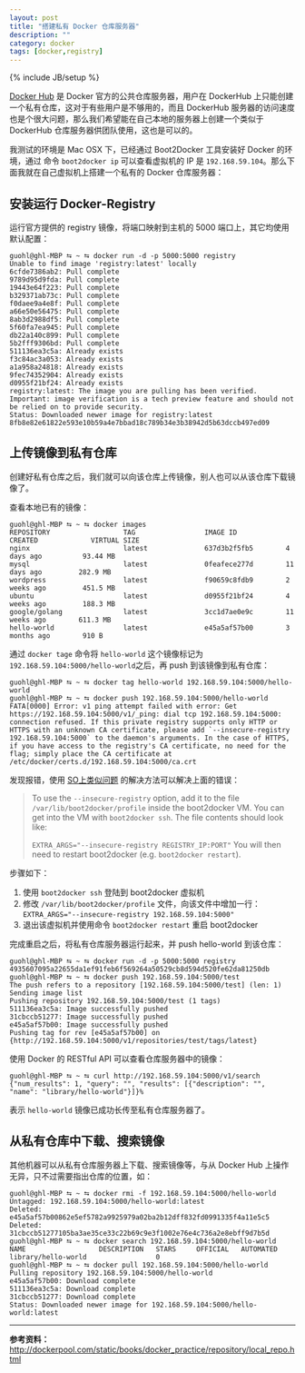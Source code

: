 ```yaml
---
layout: post
title: "搭建私有 Docker 仓库服务器"
description: ""
category: docker
tags: [docker,registry]
---
```

{% include JB/setup %}

[Docker Hub](https://hub.docker.com) 是 Docker 官方的公共仓库服务器，用户在 DockerHub 上只能创建一个私有仓库，这对于有些用户是不够用的，而且 DockerHub 服务器的访问速度也是个很大问题，那么我们希望能在自己本地的服务器上创建一个类似于 DockerHub 仓库服务器供团队使用，这也是可以的。

我测试的环境是 Mac OSX 下，已经通过 Boot2Docker 工具安装好 Docker 的环境，通过 命令 `boot2docker ip` 可以查看虚拟机的 IP 是 `192.168.59.104`。那么下面我就在自己虚拟机上搭建一个私有的 Docker 仓库服务器：

## 安装运行 Docker-Registry

运行官方提供的 registry 镜像，将端口映射到主机的 5000 端口上，其它均使用默认配置：

```
guohl@ghl-MBP ⮀ ~ ⮀ docker run -d -p 5000:5000 registry
Unable to find image 'registry:latest' locally
6cfde7386ab2: Pull complete
9789d95d9fda: Pull complete
19443e64f223: Pull complete
b329371ab73c: Pull complete
f0daee9a4e8f: Pull complete
a66e50e56475: Pull complete
8ab3d2988df5: Pull complete
5f60fa7ea945: Pull complete
db22a140c899: Pull complete
5b2fff9306bd: Pull complete
511136ea3c5a: Already exists
f3c84ac3a053: Already exists
a1a958a24818: Already exists
9fec74352904: Already exists
d0955f21bf24: Already exists
registry:latest: The image you are pulling has been verified. Important: image verification is a tech preview feature and should not be relied on to provide security.
Status: Downloaded newer image for registry:latest
8fb8e82e61822e593e10b59a4e7bbad18c789b34e3b38942d5b63dccb497ed09
```

## 上传镜像到私有仓库

创建好私有仓库之后，我们就可以向该仓库上传镜像，别人也可以从该仓库下载镜像了。

查看本地已有的镜像：

```
guohl@ghl-MBP ⮀ ~ ⮀ docker images
REPOSITORY                  TAG                 IMAGE ID            CREATED             VIRTUAL SIZE
nginx                       latest              637d3b2f5fb5        4 days ago          93.44 MB
mysql                       latest              0feafece277d        11 days ago         282.9 MB
wordpress                   latest              f90659c8fdb9        2 weeks ago         451.5 MB
ubuntu                      latest              d0955f21bf24        4 weeks ago         188.3 MB
google/golang               latest              3cc1d7ae0e9c        11 weeks ago        611.3 MB
hello-world                 latest              e45a5af57b00        3 months ago        910 B
```

通过 `docker tage` 命令将 `hello-world` 这个镜像标记为 `192.168.59.104:5000/hello-world`之后，再 push 到该镜像到私有仓库：

```
guohl@ghl-MBP ⮀ ~ ⮀ docker tag hello-world 192.168.59.104:5000/hello-world
guohl@ghl-MBP ⮀ ~ ⮀ docker push 192.168.59.104:5000/hello-world
FATA[0000] Error: v1 ping attempt failed with error: Get https://192.168.59.104:5000/v1/_ping: dial tcp 192.168.59.104:5000: connection refused. If this private registry supports only HTTP or HTTPS with an unknown CA certificate, please add `--insecure-registry 192.168.59.104:5000` to the daemon's arguments. In the case of HTTPS, if you have access to the registry's CA certificate, no need for the flag; simply place the CA certificate at /etc/docker/certs.d/192.168.59.104:5000/ca.crt
```

发现报错，使用 [SO上类似问题](http://stackoverflow.com/questions/28712455/pushing-files-into-private-registry-in-docker) 的解决方法可以解决上面的错误：

>To use the `--insecure-registry` option, add it to the file `/var/lib/boot2docker/profile` inside the boot2docker VM. You can get into the VM with `boot2docker ssh`. The file contents should look like:
>
>`EXTRA_ARGS="--insecure-registry REGISTRY_IP:PORT"`
>You will then need to restart boot2docker (e.g. `boot2docker restart`).

步骤如下：

1. 使用 `boot2docker ssh` 登陆到 boot2docker 虚拟机
2. 修改 `/var/lib/boot2docker/profile` 文件，向该文件中增加一行： `EXTRA_ARGS="--insecure-registry 192.168.59.104:5000"`
3. 退出该虚拟机并使用命令 `boot2docker restart` 重启 boot2docker

完成重启之后，将私有仓库服务器运行起来，并 push hello-world 到该仓库：

```
guohl@ghl-MBP ⮀ ~ ⮀ docker run -d -p 5000:5000 registry
4935607095a22655da1ef91feb6f569264a50529cb8d594d520fe62da81250db
guohl@ghl-MBP ⮀ ~ ⮀ docker push 192.168.59.104:5000/test
The push refers to a repository [192.168.59.104:5000/test] (len: 1)
Sending image list
Pushing repository 192.168.59.104:5000/test (1 tags)
511136ea3c5a: Image successfully pushed
31cbccb51277: Image successfully pushed
e45a5af57b00: Image successfully pushed
Pushing tag for rev [e45a5af57b00] on {http://192.168.59.104:5000/v1/repositories/test/tags/latest}
```

使用 Docker 的 RESTful API 可以查看仓库服务器中的镜像：

```
guohl@ghl-MBP ⮀ ~ ⮀ curl http://192.168.59.104:5000/v1/search
{"num_results": 1, "query": "", "results": [{"description": "", "name": "library/hello-world"}]}%
```

表示 `hello-world` 镜像已成功长传至私有仓库服务器了。


## 从私有仓库中下载、搜索镜像

其他机器可以从私有仓库服务器上下载、搜索镜像等，与从 Docker Hub 上操作无异，只不过需要指出仓库的位置，如：

```
guohl@ghl-MBP ⮀ ~ ⮀ docker rmi -f 192.168.59.104:5000/hello-world
Untagged: 192.168.59.104:5000/hello-world:latest
Deleted: e45a5af57b00862e5ef5782a9925979a02ba2b12dff832fd0991335f4a11e5c5
Deleted: 31cbccb51277105ba3ae35ce33c22b69c9e3f1002e76e4c736a2e8ebff9d7b5d
guohl@ghl-MBP ⮀ ~ ⮀ docker search 192.168.59.104:5000/hello-world
NAME                  DESCRIPTION   STARS     OFFICIAL   AUTOMATED
library/hello-world                 0
guohl@ghl-MBP ⮀ ~ ⮀ docker pull 192.168.59.104:5000/hello-world
Pulling repository 192.168.59.104:5000/hello-world
e45a5af57b00: Download complete
511136ea3c5a: Download complete
31cbccb51277: Download complete
Status: Downloaded newer image for 192.168.59.104:5000/hello-world:latest
```

----

**参考资料：** http://dockerpool.com/static/books/docker_practice/repository/local_repo.html







